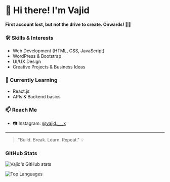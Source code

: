 # 👋 Hi there! I'm Vajid

**First account lost, but not the drive to create. Onwards! 🔧🚀**

### 🛠️ Skills & Interests
- Web Development (HTML, CSS, JavaScript)
- WordPress & Bootstrap
- UI/UX Design
- Creative Projects & Business Ideas

### 🌱 Currently Learning
- React.js
- APIs & Backend basics

### 📫 Reach Me
- 📷 Instagram: [@vajid.___x](https://www.instagram.com/vajid.___x/)

---

> "Build. Break. Learn. Repeat." 💡
### GitHub Stats

![Vajid's GitHub stats](https://github-readme-stats.vercel.app/api?username=vajid-mvr&show_icons=true&theme=radical)

![Top Languages](https://github-readme-stats.vercel.app/api/top-langs/?username=vajid-mvr&layout=compact&theme=radical)
